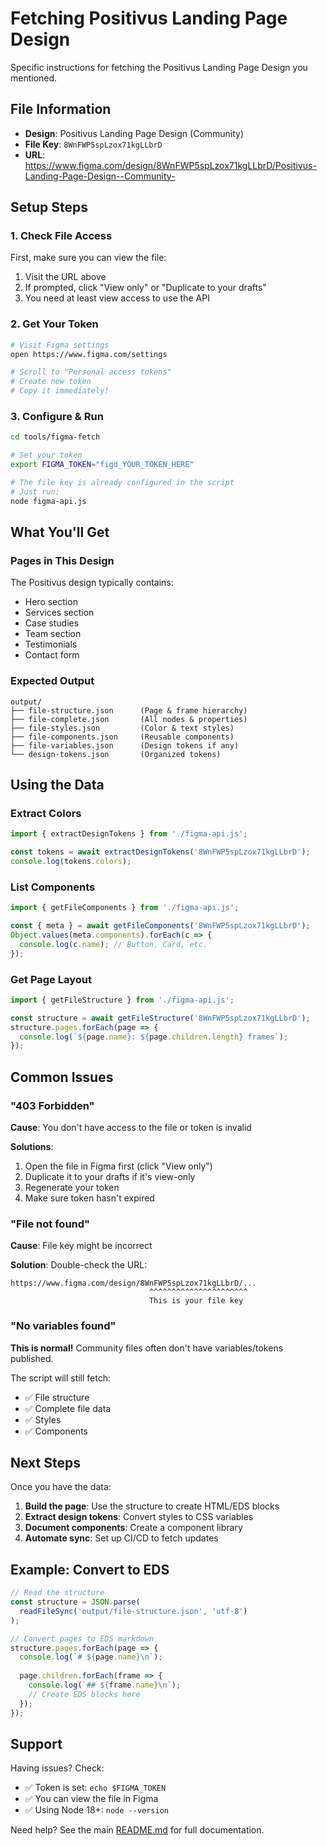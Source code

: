 # Fetching Positivus Landing Page Design

Specific instructions for fetching the Positivus Landing Page Design you mentioned.

## File Information

- **Design**: Positivus Landing Page Design (Community)
- **File Key**: `8WnFWP5spLzox71kgLLbrD`
- **URL**: https://www.figma.com/design/8WnFWP5spLzox71kgLLbrD/Positivus-Landing-Page-Design--Community-

## Setup Steps

### 1. Check File Access

First, make sure you can view the file:

1. Visit the URL above
2. If prompted, click "View only" or "Duplicate to your drafts"
3. You need at least view access to use the API

### 2. Get Your Token

```bash
# Visit Figma settings
open https://www.figma.com/settings

# Scroll to "Personal access tokens"
# Create new token
# Copy it immediately!
```

### 3. Configure & Run

```bash
cd tools/figma-fetch

# Set your token
export FIGMA_TOKEN="figd_YOUR_TOKEN_HERE"

# The file key is already configured in the script
# Just run:
node figma-api.js
```

## What You'll Get

### Pages in This Design

The Positivus design typically contains:
- Hero section
- Services section
- Case studies
- Team section
- Testimonials
- Contact form

### Expected Output

```
output/
├── file-structure.json      (Page & frame hierarchy)
├── file-complete.json       (All nodes & properties)
├── file-styles.json         (Color & text styles)
├── file-components.json     (Reusable components)
├── file-variables.json      (Design tokens if any)
└── design-tokens.json       (Organized tokens)
```

## Using the Data

### Extract Colors

```javascript
import { extractDesignTokens } from './figma-api.js';

const tokens = await extractDesignTokens('8WnFWP5spLzox71kgLLbrD');
console.log(tokens.colors);
```

### List Components

```javascript
import { getFileComponents } from './figma-api.js';

const { meta } = await getFileComponents('8WnFWP5spLzox71kgLLbrD');
Object.values(meta.components).forEach(c => {
  console.log(c.name); // Button, Card, etc.
});
```

### Get Page Layout

```javascript
import { getFileStructure } from './figma-api.js';

const structure = await getFileStructure('8WnFWP5spLzox71kgLLbrD');
structure.pages.forEach(page => {
  console.log(`${page.name}: ${page.children.length} frames`);
});
```

## Common Issues

### "403 Forbidden"

**Cause**: You don't have access to the file or token is invalid

**Solutions**:
1. Open the file in Figma first (click "View only")
2. Duplicate it to your drafts if it's view-only
3. Regenerate your token
4. Make sure token hasn't expired

### "File not found"

**Cause**: File key might be incorrect

**Solution**: Double-check the URL:
```
https://www.figma.com/design/8WnFWP5spLzox71kgLLbrD/...
                               ^^^^^^^^^^^^^^^^^^^^^^
                               This is your file key
```

### "No variables found"

**This is normal!** Community files often don't have variables/tokens published.

The script will still fetch:
- ✅ File structure
- ✅ Complete file data
- ✅ Styles
- ✅ Components

## Next Steps

Once you have the data:

1. **Build the page**: Use the structure to create HTML/EDS blocks
2. **Extract design tokens**: Convert styles to CSS variables
3. **Document components**: Create a component library
4. **Automate sync**: Set up CI/CD to fetch updates

## Example: Convert to EDS

```javascript
// Read the structure
const structure = JSON.parse(
  readFileSync('output/file-structure.json', 'utf-8')
);

// Convert pages to EDS markdown
structure.pages.forEach(page => {
  console.log(`# ${page.name}\n`);
  
  page.children.forEach(frame => {
    console.log(`## ${frame.name}\n`);
    // Create EDS blocks here
  });
});
```

## Support

Having issues? Check:
- ✅ Token is set: `echo $FIGMA_TOKEN`
- ✅ You can view the file in Figma
- ✅ Using Node 18+: `node --version`

Need help? See the main [README.md](./README.md) for full documentation.


